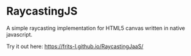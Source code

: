 # RaycastingJS
A simple raycasting implementation for HTML5 canvas written in native javascript.


Try it out here: https://frits-l.github.io/RaycastingJaaS/
